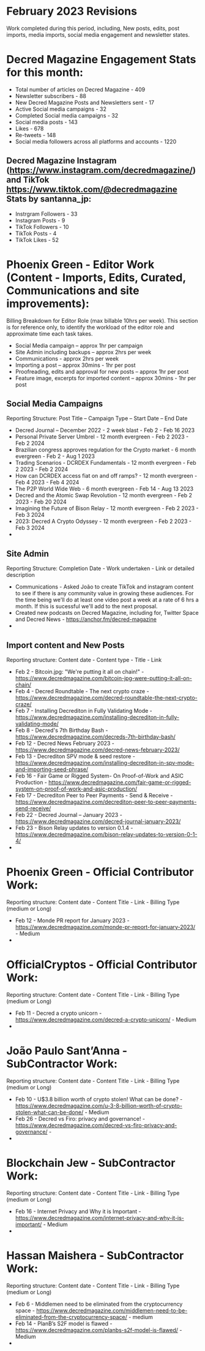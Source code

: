 # February 2023 Revisions
Work completed during this period, including, New posts, edits, post imports, media imports, social media engagement and newsletter states.

# Decred Magazine Engagement Stats for this month:
* Total number of articles on Decred Magazine -  409
* Newsletter subscribers - 88
* New Decred Magazine Posts and Newsletters sent - 17
* Active Social media campaigns - 32
* Completed Social media campaigns - 32
* Social media posts - 143
* Likes - 678
* Re-tweets - 148
* Social media followers across all platforms and accounts - 1220

## Decred Magazine Instagram (https://www.instagram.com/decredmagazine/) and TikTok https://www.tiktok.com/@decredmagazine Stats by santanna_jp:
* Instrgram Followers - 33
* Instagram Posts - 9
* TikTok Followers - 10
* TikTok Posts - 4
* TikTok Likes - 52

# Phoenix Green - Editor Work (Content - Imports, Edits, Curated, Communications and site improvements):

Billing Breakdown for Editor Role (max billable 10hrs per week).
This section is for reference only, to identify the workload of the editor role and approximate time each task takes.
* Social Media campaign – approx 1hr per campaign
* Site Admin including backups – approx 2hrs per week
* Communications - approx 2hrs per week
* Importing a post – approx 30mins - 1hr per post
* Proofreading, edits and approval for new posts – approx 1hr per post
* Feature image, excerpts for imported content – approx 30mins - 1hr per post 

## Social Media Campaigns 
Reporting Structure: Post Title – Campaign Type – Start Date – End Date
* Decred Journal – December 2022 - 2 week blast - Feb 2 - Feb 16 2023
* Personal Private Server Umbrel - 12 month evergreen - Feb 2 2023 - Feb 2 2024
* Brazilian congress approves regulation for the Crypto market - 6 month evergreen - Feb 2 - Aug 1 2023
* Trading Scenarios - DCRDEX Fundamentals - 12 month evergreen - Feb 2 2023 - Feb 2 2024
* How can DCRDEX access fiat on and off ramps? - 12 month evergreen - Feb 4 2023 - Feb 4 2024
* The P2P World Wide Web - 6 month evergreen - Feb 14 - Aug 13 2023
* Decred and the Atomic Swap Revolution - 12 month evergreen - Feb 2 2023 - Feb 20 2024
* Imagining the Future of Bison Relay - 12 month evergreen - Feb 2 2023 - Feb 3 2024
* 2023: Decred A Crypto Odyssey - 12 month evergreen - Feb 2 2023 - Feb 3 2024
* 

## Site Admin
Reporting Structure: Completion Date - Work undertaken - Link or detailed description
* Communications - Asked João to create TikTok and instagram content to see if there is any community value in growing these audiences. For the time being we'll do at least one video post a week at a rate of 6 hrs a month. If this is sucessful we'll add to the next proposal.
* Created new podcasts on Decred Magazine, including for, Twitter Space and Decred News - https://anchor.fm/decred-magazine
* 

## Import content and New Posts
Reporting structure: Content date - Content type - Title - Link
* Feb 2 - Bitcoin.jpg: "We're putting it all on chain!" - https://www.decredmagazine.com/bitcoin-jpg-were-putting-it-all-on-chain/
* Feb 4 - Decred Roundtable - The next crypto craze - https://www.decredmagazine.com/decred-roundtable-the-next-crypto-craze/
* Feb 7 - Installing Decrediton in Fully Validating Mode - https://www.decredmagazine.com/installing-decrediton-in-fully-validating-mode/
* Feb 8 - Decred's 7th Birthday Bash - https://www.decredmagazine.com/decreds-7th-birthday-bash/
* Feb 12 - Decred News February 2023 - https://www.decredmagazine.com/decred-news-february-2023/
* Feb 13 - Decrediton SPV mode & seed restore - https://www.decredmagazine.com/installing-decrediton-in-spv-mode-and-importing-seed-phrase/
* Feb 16 - Fair Game or Rigged System- On Proof-of-Work and ASIC Production - https://www.decredmagazine.com/fair-game-or-rigged-system-on-proof-of-work-and-asic-production/
* Feb 17 - Decrediton Peer to Peer Payments - Send & Receive - https://www.decredmagazine.com/decrediton-peer-to-peer-payments-send-receive/
* Feb 22 - Decred Journal – January 2023 - https://www.decredmagazine.com/decred-journal-january-2023/
* Feb 23 - Bison Relay updates to version 0.1.4 - https://www.decredmagazine.com/bison-relay-updates-to-version-0-1-4/
* 

# Phoenix Green - Official Contributor Work:
Reporting structure: Content date - Content Title - Link - Billing Type (medium or Long)
* Feb 12 - Monde PR report for January 2023 - https://www.decredmagazine.com/monde-pr-report-for-january-2023/ - Medium
* 

# OfficialCryptos - Official Contributor Work:
Reporting structure: Content date - Content Title - Link - Billing Type (medium or Long)
* Feb 11 - Decred a crypto unicorn - https://www.decredmagazine.com/decred-a-crypto-unicorn/ - Medium
* 

# João Paulo Sant’Anna - SubContractor Work:
Reporting structure: Content date - Content Title - Link - Billing Type (medium or Long)
* Feb 10 - U$3.8 billion worth of crypto stolen! What can be done? - https://www.decredmagazine.com/u-3-8-billion-worth-of-crypto-stolen-what-can-be-done/ - Medium
* Feb 26 - Decred vs Firo: privacy and governance! - https://www.decredmagazine.com/decred-vs-firo-privacy-and-governance/ - 
* 

# Blockchain Jew - SubContractor Work:
Reporting structure: Content date - Content Title - Link - Billing Type (medium or Long)
* Feb 16 - Internet Privacy and Why it is Important - https://www.decredmagazine.com/internet-privacy-and-why-it-is-important/ - Medium
* 

# Hassan Maishera - SubContractor Work:
Reporting structure: Content date - Content Title - Link - Billing Type (medium or Long)
* Feb 6 - Middlemen need to be eliminated from the cryptocurrency space - https://www.decredmagazine.com/middlemen-need-to-be-eliminated-from-the-cryptocurrency-space/ - medium
* Feb 14 - PlanB’s S2F model is flawed - https://www.decredmagazine.com/planbs-s2f-model-is-flawed/ - Medium
* 


